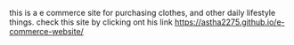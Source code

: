 this is a e commerce site for purchasing clothes, and other daily lifestyle things.
check this site by clicking ont his link
https://astha2275.github.io/e-commerce-website/
